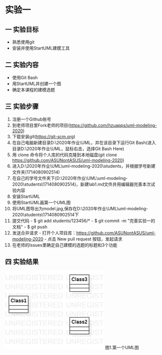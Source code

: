 # 实验一

## 一 实验目标
  - 熟悉使用git
  - 安装并使用StartUML建模工具
  
## 二 实验内容
  - 使用Git Bash
  - 用StartUML并创建一个图
  - 确定本课程的建模选题
  
## 三 实验步骤
  1. 注册一个Github账号
  2. 到老师项目里Fork老师的项目(https://github.com/hzuapps/uml-modeling-2020)
  3. 下载安装git(https://git-scm.org)
  4. 在自己电脑新建目录D:\2020年作业\UML，并在该目录下运行Git Bash(进入目录D:\2020年作业\UML，鼠标右击，选择Git Bash Here)
  5. 用 clone 命令将个人库的代码克隆到本地磁盘(git clone https://github.com/ASUNontASUS/uml-modeling-2020)
  6. 进入D:\2020年作业\UML\uml-modeling-2020\students，并根据学号新建文件夹(1714080902514)
  7. 在自己的学号文件夹下(D:\2020年作业\UML\uml-modeling-2020\students\1714080902514)，新建lab1.md文件并用编辑器完善本次试验内容
  8. 安装StartUML
  9. 使用StartUML画第一个UML图
  10. 将UML图导出为model.jpg,保存在D:\2020年作业\UML\uml-modeling-2020\students\1714080902514下
  11. 提交代码
    - $ git add students/123456/*
    - $ git commit -m "完善实验一的文档"
    - $ git push
  12. 发送合并请求
    - 打开个人项目库：https://github.com/ASUNontASUS/uml-modeling-2020
    - 点击 New pull request 按钮，发起请求
  13. 在老师的Issues里确定自己建模的选题的标题和3个功能
## 四 实验结果

![UML图1](./mode1.jpg) 
图1.第一个UML图
